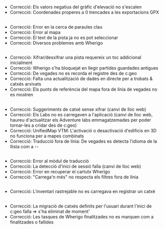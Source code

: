 ##
- Correcció: Els valors negatius del gràfic d'elevació no s'escalen
- Correcció: Coordenades properes a 0 trencades a les exportacions GPX

##
- Correcció: Error en la cerca de paraules clau
- Correcció: Error al mapa
- Correcció: El text de la pista ja no es pot seleccionar
- Correcció: Diversos problemes amb Wherigo

##
- Correcció: Xifrar/desxifrar una pista requereix un toc addicional inicialment
- Correcció: Wherigo s'ha bloquejat en llegir partides guardades antigues
- Correcció: De vegades no es recorda el registre des de c:geo
- Correcció: Falta una actualització de dades en directe per a trobats & catxés arxivats
- Correcció: Els punts de referència del mapa fora de línia de vegades no es mostren

##
- Correcció: Suggeriments de catxé sense xifrar (canvi de lloc web)
- Correcció: Els Labs no es carregaven a l'aplicació (canvi de lloc web, haureu d'actualitzar els Adventure labs emmagatzemades per poder tornar-les a cridar des de c:geo)
- Correcció: UnifiedMap VTM: L'activació o desactivació d'edificis en 3D no funciona per a mapes combinats
- Correcció: Traducció fora de línia: De vegades es detecta l'idioma de la llista com a --

##
- Correcció: Error al mòdul de traducció
- Correcció: La detecció d'inici de sessió falla (canvi de lloc web)
- Correcció: Error en recuperar el cartutx Wherigo
- Correcció: "Carrega'n més" no respecta els filtres fora de línia

##
- Correcció: L'inventari rastrejable no es carregava en registrar un catxé

##
- Correcció: La migració de catxés definits per l'usuari durant l'inici de c:geo falla => s'ha eliminat de moment'
- Correcció: Les tasques de Wherigo finalitzades no es marquen com a finalitzades o fallides










